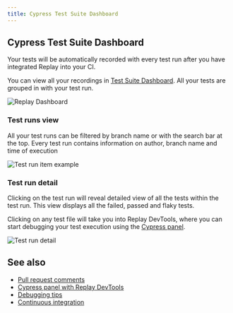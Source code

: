 ```yaml
---
title: Cypress Test Suite Dashboard
---
```


## Cypress Test Suite Dashboard
Your tests will be automatically recorded with every test run after you have integrated Replay into your CI.

You can view all your recordings in [Test Suite Dashboard](/basics/test-suites/recent-runs). All your tests are grouped in with your test run.

![Replay Dashboard](/images/test-suite-dashboard.png)

### Test runs view
All your test runs can be filtered by branch name or with the search bar at the top. Every test run contains information on author, branch name and time of execution

![Test run item example](/images/test-runs_hjk78.png)

### Test run detail
Clicking on the test run will reveal detailed view of all the tests within the test run. This view displays all the failed, passed and flaky tests. 

Clicking on any test file will take you into Replay DevTools, where you can start debugging your test execution using the [Cypress panel](/reference/test-runners/cypress-io/getting-started).

![Test run detail](/images/test-run-detail_45gsd.png)

## See also
- [Pull request comments](/basics/test-suites/pr-comments)
- [Cypress panel with Replay DevTools](/reference/test-runners/cypress-io/getting-started)
- [Debugging tips](/reference/test-runners/cypress-io/debugging-tests)
- [Continuous integration](/reference/test-runners/cypress-io/other-ci-providers)
